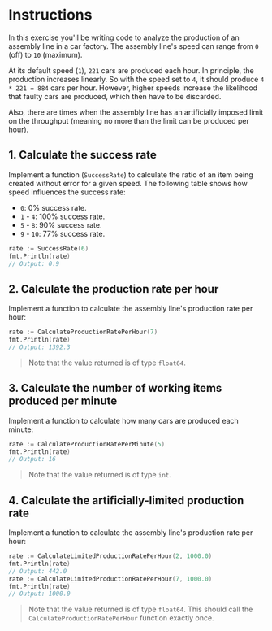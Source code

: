 # Instructions

In this exercise you'll be writing code to analyze the production of an assembly line in a car factory.
The assembly line's speed can range from `0` (off) to `10` (maximum).

At its default speed (`1`), `221` cars are produced each hour.
In principle, the production increases linearly.
So with the speed set to `4`, it should produce `4 * 221 = 884` cars per hour.
However, higher speeds increase the likelihood that faulty cars are produced, which then have to be discarded.

Also, there are times when the assembly line has an artificially imposed limit on the throughput (meaning no more than the limit can be produced per hour).

## 1. Calculate the success rate

Implement a function (`SuccessRate`) to calculate the ratio of an item being created without error for a given speed.
The following table shows how speed influences the success rate:

- `0`: 0% success rate.
- `1` - `4`: 100% success rate.
- `5` - `8`: 90% success rate.
- `9` - `10`: 77% success rate.

```go
rate := SuccessRate(6)
fmt.Println(rate)
// Output: 0.9
```

## 2. Calculate the production rate per hour

Implement a function to calculate the assembly line's production rate per hour:

```go
rate := CalculateProductionRatePerHour(7)
fmt.Println(rate)
// Output: 1392.3
```

> Note that the value returned is of type `float64`.

## 3. Calculate the number of working items produced per minute

Implement a function to calculate how many cars are produced each minute:

```go
rate := CalculateProductionRatePerMinute(5)
fmt.Println(rate)
// Output: 16
```

> Note that the value returned is of type `int`.

## 4. Calculate the artificially-limited production rate

Implement a function to calculate the assembly line's production rate per hour:

```go
rate := CalculateLimitedProductionRatePerHour(2, 1000.0)
fmt.Println(rate)
// Output: 442.0
rate := CalculateLimitedProductionRatePerHour(7, 1000.0)
fmt.Println(rate)
// Output: 1000.0
```

> Note that the value returned is of type `float64`.
  This should call the `CalculateProductionRatePerHour` function exactly once.
